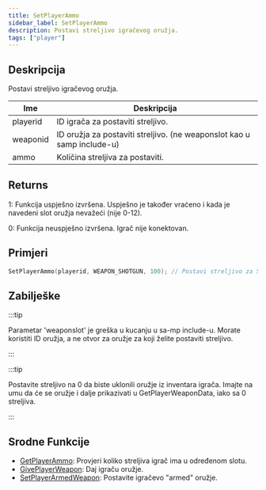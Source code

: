 ```yaml
---
title: SetPlayerAmmo
sidebar_label: SetPlayerAmmo
description: Postavi streljivo igračevog oružja.
tags: ["player"]
---
```


## Deskripcija

Postavi streljivo igračevog oružja.

| Ime      | Deskripcija                                                            |
| -------- | ---------------------------------------------------------------------- |
| playerid | ID igrača za postaviti streljivo.                                      |
| weaponid | ID oružja za postaviti streljivo. (ne weaponslot kao u samp include-u) |
| ammo     | Količina streljiva za postaviti.                                       |

## Returns

1: Funkcija uspješno izvršena. Uspješno je također vraćeno i kada je navedeni slot oružja nevažeći (nije 0-12).

0: Funkcija neuspješno izvršena. Igrač nije konektovan.

## Primjeri

```c
SetPlayerAmmo(playerid, WEAPON_SHOTGUN, 100); // Postavi streljivo za Shotgun na 100 metaka
```

## Zabilješke

:::tip

Parametar 'weaponslot' je greška u kucanju u sa-mp include-u. Morate koristiti ID oružja, a ne otvor za oružje za koji želite postaviti streljivo.

:::

:::tip

Postavite streljivo na 0 da biste uklonili oružje iz inventara igrača. Imajte na umu da će se oružje i dalje prikazivati ​​u GetPlayerWeaponData, iako sa 0 streljiva.

:::

## Srodne Funkcije

- [GetPlayerAmmo](GetPlayerAmmo): Provjeri koliko streljiva igrač ima u određenom slotu.
- [GivePlayerWeapon](GivePlayerWeapon): Daj igraču oružje.
- [SetPlayerArmedWeapon](SetPlayerArmedWeapon): Postavite igračevo "armed" oružje.

